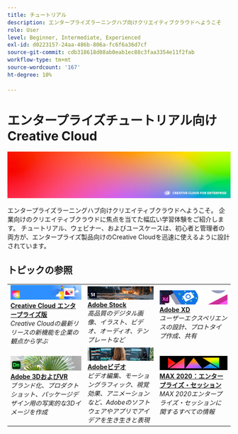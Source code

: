 ```yaml
---
title: チュートリアル
description: エンタープライズラーニングハブ向けクリエイティブクラウドへようこそ
role: User
level: Beginner, Intermediate, Experienced
exl-id: d0223157-24aa-486b-806a-fc6f6a36d7cf
source-git-commit: cdb318618d08ab0eab1ec88c3faa3354e11f2fab
workflow-type: tm+mt
source-wordcount: '167'
ht-degree: 10%

---
```


# エンタープライズチュートリアル向けCreative Cloud

![クリエイティブクラウドのヒーローイメージ](assets/hero_cce.jpg)

エンタープライズラーニングハブ向けクリエイティブクラウドへようこそ。 企業向けのクリエイティブクラウドに焦点を当てた幅広い学習体験をご紹介します。 チュートリアル、ウェビナー、およびユースケースは、初心者と管理者の両方が、エンタープライズ製品向けのCreative Cloudを迅速に使えるように設計されています。

## トピックの参照

<table style="table-layout:fixed">
<tr>
  <td>
    <a href="cce/overview-cce.md">
      <img alt="Creative Cloud エンタープライズ版" src="assets/CCEbanner.png" />
    </a>
    <div>
   <a href="cce/overview-cce.md"><strong>Creative Cloud エンタープライズ版</strong></a>
    </div>
    <em>Creative Cloudの最新リリースの新機能を企業の観点から学ぶ</em>
    <br>
  </td>
  <td>
    <a href="stock/overview-stock.md">
      <img alt="Adobe Stock" src="assets/Stock.jpg" />
    </a>
    <div>
   <a href="stock/overview-stock.md"><strong>Adobe Stock</strong></a>
    </div>
    <em>高品質のデジタル画像、イラスト、ビデオ、オーディオ、テンプレートなど</em>
    <br>
  </td>
  <td>
    <a href="xd/overview-xd.md">
      <img alt="Adobe XD" src="assets/XD.jpg" />
    </a>
    <div>
   <a href="xd/overview-xd.md"><strong>Adobe XD</strong></a>
    </div>
    <em>ユーザーエクスペリエンスの設計、プロトタイプ作成、共有</em>
    <br>
  </td>
</tr>
<tr>
  <td>
   <a href="3di/overview-3di.md">
      <img alt="Adobe 3DおよびVR" src="assets/Dimenio.jpg" />
    </a>
    <div>
   <a href="3di/overview-3di.md"><strong>Adobe 3DおよびVR</strong></a>
    </div>
    <em>ブランド化、プロダクトショット、パッケージデザイン用の写実的な3Dイメージを作成</em>
    <br>
  </td>
  <td>
  <a href="dva/overview-dva.md">
      <img alt="Adobeビデオ" src="assets/CCEbanner-DVA.png" />
    </a>
    <div>
   <a href="dva/overview-dva.md"><strong>Adobeビデオ</strong></a>
    </div>
    <em>ビデオ編集、モーショングラフィック、視覚効果、アニメーションなど、Adobeのソフトウェアやアプリでアイデアを生き生きと表現</em>
    <br>
  </td>
  <td>
    <a href="max2020/overview-max.md">
      <img alt="MAX 2020：エンタープライズ・セッション" src="assets/MAX.jpg" />
    </a>
    <div>
   <a href="max2020/overview-max.md"><strong>MAX 2020：エンタープライズ・セッション</strong></a>
    </div>
    <em>MAX 2020エンタープライズ・セッションに関するすべての情報</em>
    <br>
  </td>
</tr>
</table>
